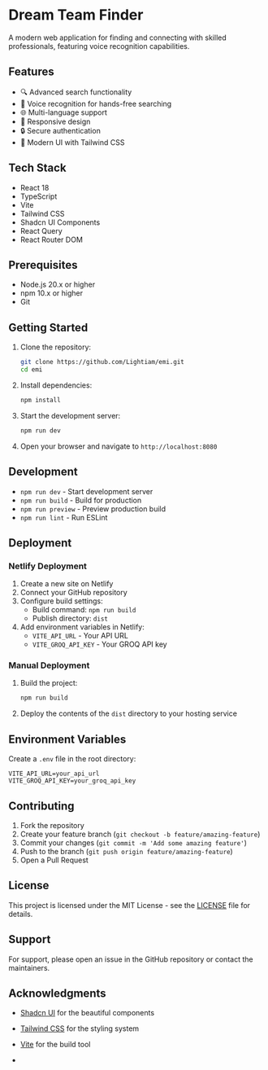 # Dream Team Finder

A modern web application for finding and connecting with skilled professionals, featuring voice recognition capabilities.

## Features

- 🔍 Advanced search functionality
- 🎤 Voice recognition for hands-free searching
- 🌐 Multi-language support
- 📱 Responsive design
- 🔒 Secure authentication
- 🎨 Modern UI with Tailwind CSS

## Tech Stack

- React 18
- TypeScript
- Vite
- Tailwind CSS
- Shadcn UI Components
- React Query
- React Router DOM

## Prerequisites

- Node.js 20.x or higher
- npm 10.x or higher
- Git

## Getting Started

1. Clone the repository:
   ```bash
   git clone https://github.com/Lightiam/emi.git
   cd emi
   ```

2. Install dependencies:
   ```bash
   npm install
   ```

3. Start the development server:
   ```bash
   npm run dev
   ```

4. Open your browser and navigate to `http://localhost:8080`

## Development

- `npm run dev` - Start development server
- `npm run build` - Build for production
- `npm run preview` - Preview production build
- `npm run lint` - Run ESLint

## Deployment

### Netlify Deployment

1. Create a new site on Netlify
2. Connect your GitHub repository
3. Configure build settings:
   - Build command: `npm run build`
   - Publish directory: `dist`
4. Add environment variables in Netlify:
   - `VITE_API_URL` - Your API URL
   - `VITE_GROQ_API_KEY` - Your GROQ API key

### Manual Deployment

1. Build the project:
   ```bash
   npm run build
   ```

2. Deploy the contents of the `dist` directory to your hosting service

## Environment Variables

Create a `.env` file in the root directory:

```env
VITE_API_URL=your_api_url
VITE_GROQ_API_KEY=your_groq_api_key
```

## Contributing

1. Fork the repository
2. Create your feature branch (`git checkout -b feature/amazing-feature`)
3. Commit your changes (`git commit -m 'Add some amazing feature'`)
4. Push to the branch (`git push origin feature/amazing-feature`)
5. Open a Pull Request

## License

This project is licensed under the MIT License - see the [LICENSE](LICENSE) file for details.

## Support

For support, please open an issue in the GitHub repository or contact the maintainers.

## Acknowledgments

- [Shadcn UI](https://ui.shadcn.com/) for the beautiful components
- [Tailwind CSS](https://tailwindcss.com/) for the styling system
- [Vite](https://vitejs.dev/) for the build tool

- 
